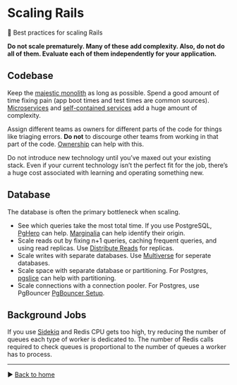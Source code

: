 # Scaling Rails

:rocket: Best practices for scaling Rails

**Do not scale prematurely. Many of these add complexity. Also, do not do all of them. Evaluate each of them independently for your application.**

## Codebase

Keep the [majestic monolith](https://m.signalvnoise.com/the-majestic-monolith-29166d022228) as long as possible. Spend a good amount of time fixing pain (app boot times and test times are common sources). [Microservices](https://martinfowler.com/articles/microservices.html) and [self-contained services](http://scs-architecture.org/) add a huge amount of complexity.

Assign different teams as owners for different parts of the code for things like triaging errors. **Do not** to discourge other teams from working in that part of the code. [Ownership](https://github.com/ankane/ownership) can help with this.

Do not introduce new technology until you’ve maxed out your existing stack. Even if your current technology isn’t the perfect fit for the job, there’s a huge cost associated with learning and operating something new.

## Database

The database is often the primary bottleneck when scaling.

- See which queries take the most total time. If you use PostgreSQL, [PgHero](https://github.com/ankane/pghero) can help. [Marginalia](https://github.com/basecamp/marginalia) can help identify their origin.
- Scale reads out by fixing n+1 queries, caching frequent queries, and using read replicas. Use [Distribute Reads](https://github.com/ankane/distribute_reads) for replicas.
- Scale writes with separate databases. Use [Multiverse](https://github.com/ankane/multiverse) for seperate databases.
- Scale space with separate database or partitioning. For Postgres, [pgslice](https://github.com/ankane/pgslice) can help with partitioning.
- Scale connections with a connection pooler. For Postgres, use PgBouncer [PgBouncer Setup](PgBouncer-Setup.md).

## Background Jobs

If you use [Sidekiq](https://github.com/mperham/sidekiq) and Redis CPU gets too high, try reducing the number of queues each type of worker is dedicated to. The number of Redis calls required to check queues is proportional to the number of queues a worker has to process.

---

:arrow_forward: [Back to home](README.md)

